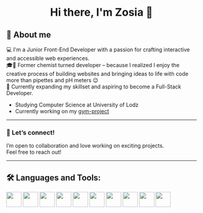 <h1 align="center">Hi there, I'm Zosia</span> 👋</h1>

## 📖 About me

💻 I'm a Junior Front-End Developer with a passion for crafting interactive and accessible web experiences.<br>
🎓🧪 Former chemist turned developer – because I realized I enjoy the creative process of building websites and bringing ideas to life with code more than pipettes and pH meters 😉<br>
🚀 Currently expanding my skillset and aspiring to become a Full-Stack Developer.

- Studying Computer Science at University of Lodz
- Currently working on my [gym-project](https://github.com/zosiaszy/gym-project)

---

### 🤝 Let’s connect!

I’m open to collaboration and love working on exciting projects.  
Feel free to reach out!

---

## 🛠️ Languages and Tools:

<p align="left">
  <img src="https://cdn.jsdelivr.net/gh/devicons/devicon/icons/html5/html5-original.svg" height="40"/>
  <img src="https://cdn.jsdelivr.net/gh/devicons/devicon/icons/css3/css3-original.svg" height="40"/>
  <img src="https://cdn.jsdelivr.net/gh/devicons/devicon/icons/bootstrap/bootstrap-original.svg" height="40"/>
  <img src="https://cdn.jsdelivr.net/gh/devicons/devicon/icons/javascript/javascript-original.svg" height="40"/>
  <img src="https://cdn.jsdelivr.net/gh/devicons/devicon/icons/typescript/typescript-original.svg" height="40"/>
  <img src="https://cdn.jsdelivr.net/gh/devicons/devicon/icons/react/react-original.svg" height="40"/>
  <img src="https://cdn.jsdelivr.net/gh/devicons/devicon/icons/redux/redux-original.svg" height="40"/>
  <img src="https://cdn.jsdelivr.net/gh/devicons/devicon/icons/nodejs/nodejs-original.svg" height="40"/>
  <img src="https://cdn.jsdelivr.net/gh/devicons/devicon/icons/github/github-original.svg" height="40"/>
  <img src="https://cdn.jsdelivr.net/gh/devicons/devicon/icons/git/git-original.svg" height="40"/>
</p>







